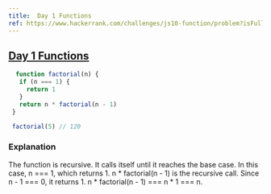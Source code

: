 ```yaml
---
title:  Day 1 Functions
ref: https://www.hackerrank.com/challenges/js10-function/problem?isFullScreen=true
---
```

## [Day 1 Functions](https://www.hackerrank.com/challenges/js10-function/problem?isFullScreen=true)

 ```js
   function factorial(n) {
    if (n === 1) {
      return 1
    }
    return n * factorial(n - 1)
  }

  factorial(5) // 120
  ```
  
### **Explanation**

The function is recursive. It calls itself until it reaches the base case. In this case, n === 1, which returns 1. n * factorial(n - 1) is the recursive call. Since n - 1 === 0, it returns 1. n * factorial(n - 1) === n * 1 === n.